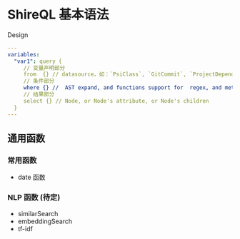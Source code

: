 # ShireQL 基本语法

Design

```yaml
---
variables:
  "var1": query {
     // 变量声明部分
     from  {} // datasource，如：`PsiClass`, `GitCommit`, `ProjectDependency` 
     // 条件部分 
     where {} //  AST expand, and functions support for  regex, and methods: similar search, embedding search, tf-idf, and other advanced search
     // 结果部分
     select {} // Node, or Node's attribute, or Node's children 
  }
---
```

## 通用函数

### 常用函数

- date 函数

### NLP 函数 (待定)

- similarSearch
- embeddingSearch
- tf-idf